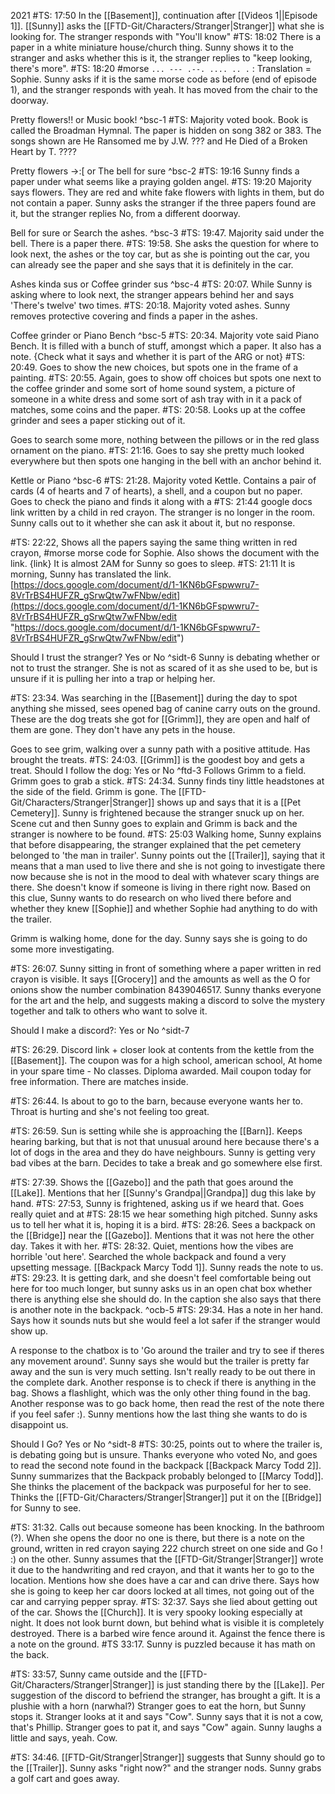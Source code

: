 2021
#TS: 17:50
In the [[Basement]], continuation after [[Videos 1||Episode 1]].
[[Sunny]] asks the [[FTD-Git/Characters/Stranger|Stranger]] what she is looking for. The stranger responds with "You'll know"
#TS: 18:02 
There is a paper in a white miniature house/church thing. Sunny shows it to the stranger and asks whether this is it, the stranger replies to "keep looking, there's more". 
#TS: 18:20 #morse `... --- .--. .... .. .` : Translation = Sophie. Sunny asks if it is the same morse code as before (end of episode 1), and the stranger responds with yeah. It has moved from the chair to the doorway.

Pretty flowers!! or Music book! ^bsc-1
#TS: Majority voted book. Book is called the Broadman Hymnal. The paper is hidden on song 382 or 383. The songs shown are He Ransomed me by J.W. ??? and He Died of a Broken Heart by T. ????

Pretty flowers ->:\[ or The bell for sure ^bsc-2
#TS: 19:16 Sunny finds a paper under what seems like a praying golden angel. 
#TS: 19:20 Majority says flowers. They are red and white fake flowers with lights in them, but do not contain a paper.
Sunny asks the stranger if the three papers found are it, but the stranger replies No, from a different doorway. 

Bell for sure or Search the ashes. ^bsc-3
#TS: 19:47. Majority said under the bell. There is a paper there. 
#TS: 19:58. She asks the question for where to look next, the ashes or the toy car, but as she is pointing out the car, you can already see the paper and she says that it is definitely in the car. 

Ashes kinda sus or Coffee grinder sus ^bsc-4
#TS: 20:07. While Sunny is asking where to look next, the stranger appears behind her and says 'There's twelve' two times.
#TS: 20:18. Majority voted ashes. Sunny removes protective covering and finds a paper in the ashes. 

Coffee grinder or Piano Bench ^bsc-5
#TS: 20:34. Majority vote said Piano Bench. It is filled with a bunch of stuff, amongst which a paper. It also has a note. {Check what it says and whether it is part of the ARG or not}
#TS: 20:49. Goes to show the new choices, but spots one in the frame of a painting. 
#TS: 20:55. Again, goes to show off choices but spots one next to the coffee grinder and some sort of home sound system, a picture of someone in a white dress and some sort of ash tray with in it a pack of matches, some coins and the paper.
#TS: 20:58. Looks up at the coffee grinder and sees a paper sticking out of it.

Goes to search some more, nothing between the pillows or in the red glass ornament on the piano. #TS: 21:16. Goes to say she pretty much looked everywhere but then spots one hanging in the bell with an anchor behind it. 

Kettle or Piano ^bsc-6
#TS: 21:28. Majority voted Kettle. Contains a pair of cards (4 of hearts and 7 of hearts), a shell, and a coupon but no paper. Goes to check the piano and finds it along with a #TS: 21:44 google docs link written by a child in red crayon. The stranger is no longer in the room. Sunny calls out 
to it whether she can ask it about it, but no response.

#TS: 22:22, Shows all the papers saying the same thing written in red crayon, #morse morse code for Sophie. Also shows the document with the link. {link}
It is almost 2AM for Sunny so goes to sleep.
#TS: 21:11 It is morning, Sunny has translated the link.
[https://docs.google.com/document/d/1-1KN6bGFspwwru7-8VrTrBS4HUFZR_gSrwQtw7wFNbw/edit](https://docs.google.com/document/d/1-1KN6bGFspwwru7-8VrTrBS4HUFZR_gSrwQtw7wFNbw/edit "https://docs.google.com/document/d/1-1KN6bGFspwwru7-8VrTrBS4HUFZR_gSrwQtw7wFNbw/edit")

Should I trust the stranger? Yes or No ^sidt-6
Sunny is debating whether or not to trust the stranger. She is not as scared of it as she used to be, but is unsure if it is pulling her into a trap or helping her.

#TS: 23:34. Was searching in the [[Basement]] during the day to spot anything she missed, sees opened bag of canine carry outs on the ground. These are the dog treats she got for [[Grimm]], they are open and half of them are gone. They don't have any pets in the house.

Goes to see grim, walking over a sunny path with a positive attitude. Has brought the treats.
#TS: 24:03. [[Grimm]] is the goodest boy and gets a treat.
Should I follow the dog: Yes or No ^ftd-3
Follows Grimm to a field. Grimm goes to grab a stick.
#TS: 24:34. Sunny finds tiny little headstones at the side of the field. Grimm is gone. The [[FTD-Git/Characters/Stranger|Stranger]] shows up and says that it is a [[Pet Cemetery]]. Sunny is frightened because the stranger snuck up on her. Scene cut and then Sunny goes to explain and Grimm is back and the stranger is nowhere to be found. 
#TS: 25:03 Walking home, Sunny explains that before disappearing, the stranger explained that the pet cemetery belonged to 'the man in trailer'. Sunny points out the [[Trailer]], saying that it means that a man used to live there and she is not going to investigate there now because she is not in the mood to deal with whatever scary things are there. She doesn't know if someone is living in there right now. Based on this clue, Sunny wants to do research on who lived there before and whether they knew [[Sophie]] and whether Sophie had anything to do with the trailer.

Grimm is walking home, done for the day. Sunny says she is going to do some more investigating.

#TS: 26:07. Sunny sitting in front of something where a paper written in red crayon is visible. It says [[Grocery]] and the amounts as well as the O for onions show the number combination 8439046517. Sunny thanks everyone for the art and the help, and suggests making a discord to solve the mystery together and talk to others who want to solve it. 

Should I make a discord?: Yes or No ^sidt-7

#TS: 26:29. Discord link + closer look at contents from the kettle from the [[Basement]]. The coupon was for a high school, american school, At home in your spare time - No classes. Diploma awarded. Mail coupon today for free information. There are matches inside.

#TS: 26:44. Is about to go to the barn, because everyone wants her to. Throat is hurting and she's not feeling too great.

#TS: 26:59. Sun is setting while she is approaching the [[Barn]]. Keeps hearing barking, but that is not that unusual around here because there's a lot of dogs in the area and they do have neighbours. Sunny is getting very bad vibes at the barn. Decides to take a break and go somewhere else first. 

#TS: 27:39. Shows the [[Gazebo]] and the path that goes around the [[Lake]]. Mentions that her [[Sunny's Grandpa||Grandpa]] dug this lake by hand. 
#TS: 27:53, Sunny is frightened, asking us if we heard that. Goes really quiet and at #TS: 28:15 we hear something high pitched. Sunny asks us to tell her what it is, hoping it is a bird.
#TS: 28:26. Sees a backpack on the [[Bridge]] near the [[Gazebo]]. Mentions that it was not here the other day. Takes it with her.
#TS: 28:32. Quiet, mentions how the vibes are horrible 'out here'. Searched the whole backpack and found a very upsetting message. [[Backpack Marcy Todd 1]]. Sunny reads the note to us.
#TS: 29:23. It is getting dark, and she doesn't feel comfortable being out here for too much longer, but sunny asks us in an open chat box whether there is anything else she should do. In the caption she also says that there is another note in the backpack. ^ocb-5
#TS: 29:34. Has a note in her hand. Says how it sounds nuts but she would feel a lot safer if the stranger would show up.

A response to the chatbox is to 'Go around the trailer and try to see if theres any movement around'. Sunny says she would but the trailer is pretty far away and the sun is very much setting. Isn't really ready to be out there in the complete dark.
Another response is to check if there is anything in the bag. Shows a flashlight, which was the only other thing found in the bag. 
Another response was to go back home, then read the rest of the note there if you feel safer :). Sunny mentions how the last thing she wants to do is disappoint us. 

Should I Go? Yes or No ^sidt-8
#TS: 30:25, points out to where the trailer is, is debating going but is unsure. 
Thanks everyone who voted No, and goes to read the second note found in the backpack [[Backpack Marcy Todd 2]]. Sunny summarizes that the Backpack probably belonged to [[Marcy Todd]]. She thinks the placement of the backpack was purposeful for her to see. Thinks the [[FTD-Git/Characters/Stranger|Stranger]] put it on the [[Bridge]] for Sunny to see. 

#TS: 31:32. Calls out because someone has been knocking. In the bathroom (?). When she opens the door no one is there, but there is a note on the ground, written in red crayon saying 222 church street on one side and Go ! :) on the other. Sunny assumes that the [[FTD-Git/Stranger|Stranger]] wrote it due to the handwriting and red crayon, and that it wants her to go to the location. Mentions how she does have a car and can drive there. Says how she is going to keep her car doors locked at all times, not going out of the car and carrying pepper spray.
#TS: 32:37. Says she lied about getting out of the car. Shows the [[Church]]. It is very spooky looking especially at night. It does not look burnt down, but behind what is visible it is completely destroyed. There is a barbed wire fence around it. Against the fence there is a note on the ground. 
#TS 33:17. Sunny is puzzled because it has math on the back. 

#TS: 33:57, Sunny came outside and the [[FTD-Git/Characters/Stranger|Stranger]] is just standing there by the [[Lake]]. Per suggestion of the discord to befriend the stranger, has brought a gift. It is a plushie with a horn (narwhal?) Stranger goes to eat the horn, but Sunny stops it. Stranger looks at it and says "Cow". Sunny says that it is not a cow, that's Phillip. Stranger goes to pat it, and says "Cow" again. Sunny laughs a little and says, yeah. Cow. 

#TS: 34:46. [[FTD-Git/Stranger|Stranger]] suggests that Sunny should go to the [[Trailer]]. Sunny asks "right now?" and the stranger nods. Sunny grabs a golf cart and goes away. 